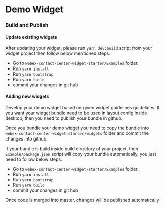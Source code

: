 # Demo Widget

### Build and Publish

#### Update existing widgets

After updating your widget, please run  `yarn dev:build` script from your widget project then follow below mentioned steps.

- Go to `webex-contact-center-widget-starter/Examples` folder.
- Run `yarn install`
- Run `yarn bootstrap`
- Run `yarn build`
- commit your changes in git hub

#### Adding new widgets
Develop your demo widget based on given widget guidelines guidelines. If you want your widget bundle need to be used in layout config inside desktop, then you need to publish your bundle in github.

Once you bundle your demo widget you need to copy the bundle into `webex-contact-center-widget-starter/widgets` folder and commit the changes into github.

if your bundle is build inside build directory of your project, then `Example/package.json` script will copy your bundle automatically, you just need to follow below steps.

- Go to `webex-contact-center-widget-starter/Examples` folder.
- Run `yarn install`
- Run `yarn bootstrap`
- Run `yarn build`
- commit your changes in git hub


Once code is merged into master, changes will be published automatically